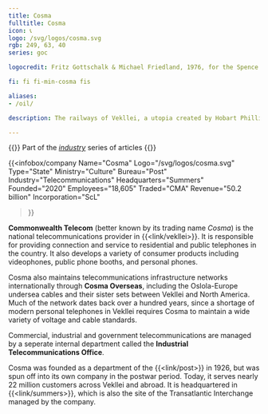 ```yaml
---
title: Cosma
fulltitle: Cosma
icon: 📞
logo: /svg/logos/cosma.svg
rgb: 249, 63, 40
series: goc

logocredit: Fritz Gottschalk & Michael Friedland, 1976, for the Spence Bay Inuit Cooperative.

fi: fi fi-min-cosma fis

aliases:
- /oil/

description: The railways of Vekllei, a utopia created by Hobart Phillips.

---
```

{{<note series>}}
 Part of the *[industry](/industry/)* series of articles
{{</note>}}

{{<infobox/company
	 Name="Cosma"
	 Logo="/svg/logos/cosma.svg"
	 Type="State"
	 Ministry="Culture"
	 Bureau="Post"
	 Industry="Telecommunications"
	 Headquarters="Summers"
	 Founded="2020"
	 Employees="18,605"
	 Traded="CMA"
	 Revenue="50.2 billion"
	 Incorporation="ScL"
 >}}

<span class="fi fi-min-cosma fis"></span>  **Commonwealth Telecom** (better known by its trading name *Cosma*) is the national telecommunications provider in {{<link/vekllei>}}. It is responsible for providing connection and service to residential and public telephones in the country. It also develops a variety of consumer products including videophones, public phone booths, and personal phones.

Cosma also maintains telecommunications infrastructure networks internationally through **Cosma Overseas**, including the Oslola-Europe undersea cables and their sister sets between Vekllei and North America. Much of the network dates back over a hundred years, since a shortage of modern personal telephones in Vekllei requires Cosma to maintain a wide variety of voltage and cable standards.

Commercial, industrial and government telecommunications are managed by a seperate internal department called the **Industrial Telecommunications Office**.

Cosma was founded as a department of the {{<link/post>}} in 1926, but was spun off into its own company in the postwar period. Today, it serves nearly 22 million customers across Vekllei and abroad. It is headquartered in {{<link/summers>}}, which is also the site of the Transatlantic Interchange managed by the company.
